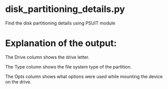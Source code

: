 # disk_partitioning_details.py

Find the disk partitioning details using PSUIT module

# Explanation of the  output:

 The Drive column shows the drive letter.
 
 The Type column shows the file system type of the partition.
 
 The Opts column shows what options were used while mounting the device on the drive.
